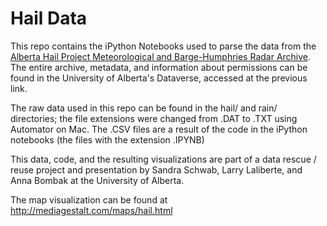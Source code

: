 # Hail Data

This repo contains the iPython Notebooks used to parse the data from the [Alberta Hail Project Meteorological and Barge-Humphries Radar Archive](https://dataverse.library.ualberta.ca/dvn/dv/hail_data). The entire archive, metadata, and information about permissions can be found in the University of Alberta's Dataverse, accessed at the previous link.

The raw data used in this repo can be found in the hail/ and rain/ directories; the file extensions were changed from .DAT to .TXT using Automator on Mac. The .CSV files are a result of the code in the iPython notebooks (the files with the extension .IPYNB)

This data, code, and the resulting visualizations are part of a data rescue / reuse project and presentation by Sandra Schwab, Larry Laliberte, and Anna Bombak at the University of Alberta.

The map visualization can be found at http://mediagestalt.com/maps/hail.html
